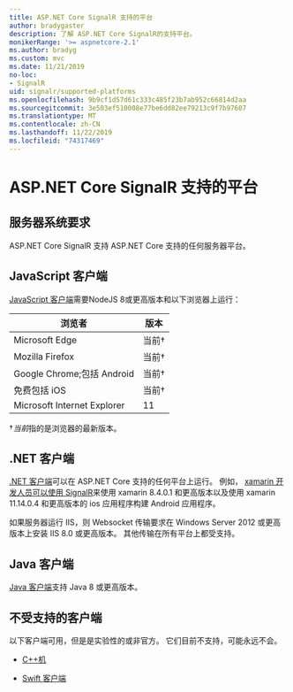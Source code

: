 ```yaml
---
title: ASP.NET Core SignalR 支持的平台
author: bradygaster
description: 了解 ASP.NET Core SignalR的支持平台。
monikerRange: '>= aspnetcore-2.1'
ms.author: bradyg
ms.custom: mvc
ms.date: 11/21/2019
no-loc:
- SignalR
uid: signalr/supported-platforms
ms.openlocfilehash: 9b9cf1d57d61c333c485f23b7ab952c66814d2aa
ms.sourcegitcommit: 3e503ef510008e77be6dd82ee79213c9f7b97607
ms.translationtype: MT
ms.contentlocale: zh-CN
ms.lasthandoff: 11/22/2019
ms.locfileid: "74317469"
---
```

# <a name="aspnet-core-opno-locsignalr-supported-platforms"></a>ASP.NET Core SignalR 支持的平台

## <a name="server-system-requirements"></a>服务器系统要求

ASP.NET Core SignalR 支持 ASP.NET Core 支持的任何服务器平台。

## <a name="javascript-client"></a>JavaScript 客户端

[JavaScript 客户端](xref:signalr/javascript-client)需要NodeJS 8或更高版本和以下浏览器上运行：

| 浏览者                         | 版本         |
| ------------------------------- | --------------- |
| Microsoft Edge                  | 当前&dagger; |
| Mozilla Firefox                 | 当前&dagger; |
| Google Chrome;包括 Android | 当前&dagger; |
| 免费包括 iOS            | 当前&dagger; |
| Microsoft Internet Explorer     | 11              |

&dagger;*当前*指的是浏览器的最新版本。

## <a name="net-client"></a>.NET 客户端

[.NET 客户端](xref:signalr/dotnet-client)可以在 ASP.NET Core 支持的任何平台上运行。 例如， [xamarin 开发人员可以使用 SignalR](https://github.com/aspnet/Announcements/issues/305)来使用 xamarin 8.4.0.1 和更高版本以及使用 xamarin 11.14.0.4 和更高版本的 ios 应用程序构建 Android 应用程序。

如果服务器运行 IIS，则 Websocket 传输要求在 Windows Server 2012 或更高版本上安装 IIS 8.0 或更高版本。 其他传输在所有平台上都受支持。

## <a name="java-client"></a>Java 客户端

[Java 客户端](xref:signalr/java-client)支持 Java 8 或更高版本。

## <a name="unsupported-clients"></a>不受支持的客户端

以下客户端可用，但是是实验性的或非官方。 它们目前不支持，可能永远不会。

* [C++机](https://github.com/aspnet/SignalR/tree/master/clients/cpp)

* [Swift 客户端](https://github.com/moozzyk/SignalR-Client-Swift)
